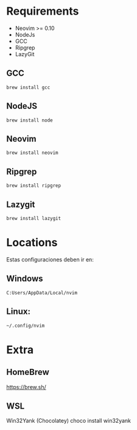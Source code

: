 # Requirements

- Neovim >= 0.10
- NodeJs
- GCC
- Ripgrep
- LazyGit

## GCC
`brew install gcc`

## NodeJS
`brew install node`

## Neovim
`brew install neovim`

## Ripgrep
`brew install ripgrep`

## Lazygit
`brew install lazygit`

# Locations
Estas configuraciones deben ir en:

## Windows
`C:Users/AppData/Local/nvim`

## Linux: 
`~/.config/nvim`

# Extra
## HomeBrew
https://brew.sh/

## WSL
Win32Yank (Chocolatey)
choco install win32yank
